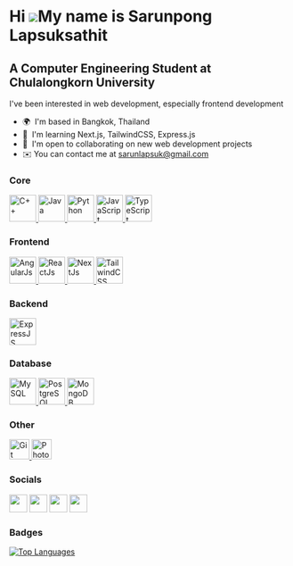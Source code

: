 Hi ![](https://user-images.githubusercontent.com/18350557/176309783-0785949b-9127-417c-8b55-ab5a4333674e.gif)My name is Sarunpong Lapsuksathit
==============================================================================================================================================

A Computer Engineering Student at Chulalongkorn University
----------------------------------------------------------

I've been interested in web development, especially frontend development

* 🌍  I'm based in Bangkok, Thailand
* 🧠  I'm learning Next.js, TailwindCSS, Express.js
* 🤝  I'm open to collaborating on new web development projects
* ✉️  You can contact me at [sarunlapsuk@gmail.com](mailto:sarunlapsuk@gmail.com)

### Core

<p align="left">
<a href="https://docs.microsoft.com/en-us/cpp/?view=msvc-170" target="_blank" rel="noreferrer">
  <img src="https://raw.githubusercontent.com/danielcranney/readme-generator/main/public/icons/skills/cplusplus-colored.svg" width="48" height="48" alt="C++" />
</a>
  
<a href="https://www.oracle.com/java/" target="_blank" rel="noreferrer">
  <img src="https://raw.githubusercontent.com/danielcranney/readme-generator/main/public/icons/skills/java-colored.svg" width="48" height="48" alt="Java" />
</a>

<a href="https://www.python.org/" target="_blank" rel="noreferrer">
  <img src="https://raw.githubusercontent.com/danielcranney/readme-generator/main/public/icons/skills/python-colored.svg" width="48" height="48" alt="Python" />
</a>

<a href="https://developer.mozilla.org/en-US/docs/Web/JavaScript" target="_blank" rel="noreferrer">
  <img src="https://raw.githubusercontent.com/danielcranney/readme-generator/main/public/icons/skills/javascript-colored.svg" width="48" height="48" alt="JavaScript" />
</a>

<a href="https://www.typescriptlang.org/" target="_blank" rel="noreferrer">
  <img src="https://www.google.com/url?sa=i&url=https%3A%2F%2Fcommons.wikimedia.org%2Fwiki%2FFile%3ATypescript_logo_2020.svg&psig=AOvVaw22Gq5Ytko5TfDRrM8lvuko&ust=1706700478956000&source=images&cd=vfe&opi=89978449&ved=0CBIQjRxqFwoTCJDStPKAhYQDFQAAAAAdAAAAABAE](https://upload.wikimedia.org/wikipedia/commons/thumb/4/4c/Typescript_logo_2020.svg/1200px-Typescript_logo_2020.svg" width="48" height="48" alt="TypeScript" />
</a>
  
### Frontend

<a href="https://angularjs.org/" target="_blank" rel="noreferrer">
  <img src="https://angularjs.org/img/ng-logo.png" width"48" height="48" alt="AngularJs" />
</a>

<a href="https://reactjs.org/" target="_blank" rel="noreferrer">
  <img src="https://raw.githubusercontent.com/danielcranney/readme-generator/main/public/icons/skills/react-colored.svg" width="48" height="48" alt="ReactJs" />
</a>

<a href="https://nextjs.org/docs" target="_blank" rel="noreferrer">
  <img src="https://raw.githubusercontent.com/danielcranney/readme-generator/main/public/icons/skills/nextjs-colored.svg" width="48" height="48" alt="NextJs" />
</a>

<a href="https://tailwindcss.com/" target="_blank" rel="noreferrer">
  <img src="https://raw.githubusercontent.com/danielcranney/readme-generator/main/public/icons/skills/tailwindcss-colored.svg" width="48" height="48" alt="TailwindCSS" />
</a>

### Backend

<a href="https://expressjs.com/" target="_blank" rel="noreferrer">
  <img src="https://www.google.com/url?sa=i&url=https%3A%2F%2Fvelog.io%2F%40younghwan%2Fexpress-session&psig=AOvVaw0aup3161g8AbwGmWeHFZ9e&ust=1706701687724000&source=images&cd=vfe&opi=89978449&ved=0CBIQjRxqFwoTCKDt27KFhYQDFQAAAAAdAAAAABAJ" width="48" height="48" alt="ExpressJS" />
</a>

### Database

<a href="https://www.mysql.com/" target="_blank" rel="noreferrer">
  <img src="https://raw.githubusercontent.com/danielcranney/readme-generator/main/public/icons/skills/mysql-colored.svg" width="48" height="48" alt="MySQL" />
</a>

<a href="https://www.postgresql.org/" target="_blank" rel="noreferrer">
  <img src="https://www.google.com/url?sa=i&url=https%3A%2F%2Fen.wikipedia.org%2Fwiki%2FPostgreSQL&psig=AOvVaw2E9TevtBbgNAYzC2WpTnmo&ust=1706701942498000&source=images&cd=vfe&opi=89978449&ved=0CBIQjRxqFwoTCPiZlayGhYQDFQAAAAAdAAAAABAE" width="48" height="48" alt="PostgreSQL" />
</a>

<a href="https://www.mongodb.com/" target="_blank" rel="noreferrer">
  <img src="https://www.google.com/url?sa=i&url=https%3A%2F%2Fmedium.com%2Ffree-code-camp%2Flearn-mongodb-a4ce205e7739&psig=AOvVaw1v4I0buQgJjoZBH14vENJb&ust=1706701960308000&source=images&cd=vfe&opi=89978449&ved=0CBIQjRxqFwoTCOCE2rSGhYQDFQAAAAAdAAAAABAE" width="48" height="48" alt="MongoDB" />
</a>

### Other

<a href="https://git-scm.com/" target="_blank" rel="noreferrer">
  <img src="https://raw.githubusercontent.com/danielcranney/readme-generator/main/public/icons/skills/git-colored.svg" width="36" height="36" alt="Git" />
</a>

<a href="https://www.adobe.com/uk/products/photoshop.html" target="_blank" rel="noreferrer">
  <img src="https://raw.githubusercontent.com/danielcranney/readme-generator/main/public/icons/skills/photoshop-colored.svg" width="36" height="36" alt="Photoshop" />
</a>

</p>

### Socials

<p align="left"> <a href="https://discord.com/users/_sarunnutto" target="_blank" rel="noreferrer"><img src="https://raw.githubusercontent.com/danielcranney/readme-generator/main/public/icons/socials/discord.svg" width="32" height="32" /></a> <a href="https://www.github.com/sarunnut1236" target="_blank" rel="noreferrer"><img src="https://raw.githubusercontent.com/danielcranney/readme-generator/main/public/icons/socials/github.svg" width="32" height="32" /></a> <a href="http://www.instagram.com/_sarunnutto" target="_blank" rel="noreferrer"><img src="https://raw.githubusercontent.com/danielcranney/readme-generator/main/public/icons/socials/instagram.svg" width="32" height="32" /></a> <a href="https://www.linkedin.com/in/sarunponglapsuksathit" target="_blank" rel="noreferrer"><img src="https://raw.githubusercontent.com/danielcranney/readme-generator/main/public/icons/socials/linkedin.svg" width="32" height="32" /></a></p>

### Badges

<a href="https://github.com/sarunnut1236" align="left"><img src="https://github-readme-stats.vercel.app/api/top-langs/?username=sarunnut1236&langs_count=15&title_color=000000&text_color=444e59&icon_color=facc15&bg_color=ffffff&hide_border=true&locale=en&custom_title=Top%20%Languages" alt="Top Languages" /></a>
